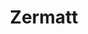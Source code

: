 ---
layout: resort
id: zermatt
title: Zermatt
nav: true
nav-order: 3
content-pages: true
intro: This stylish, famous resort is a perfect introduction to the ski-break scene; great slopes, fine dining and plenty of spa retreats make this a quintessential alpine experience.
travel: Zermatt is just three hours from Geneva airport, so fly from London with SWISS and head for the slopes.

topics:

  - id: adventure
    title: Adventure
    contents:
      - p: Zermatt is truly a world leader when it comes to adventure; from ski and snowboarding, to trekking and mountaineering, it’s a veritable playground of outdoor pursuits.
      - p: As the highest ski resort in Europe, and with a bonus stake in snow certainty, Zermatt is synonymous with great skiing. With a vast range of pistes for all levels and abilities, plus plenty schools and tours available, Zermatt is a one-stop destination for whizzing down alpine runs. The landscape is also perfect for long days trekking the winding mountain passes, taking in stunning scenery and building up to a long evening gorging on fondue. For the truly adventurous types, mountaineering is a must, with the Matterhorn standing as a perfect introduction to the sport.

  - id: food-and-drink
    title: Food & Drink
    contents:
      - p: From dining at the foothills of the Matterhorn, or having one too many at Zermatt Matterhorn Brewery, Zermatt is rife with great eats and choice tipples.
      - p: This glamorous village has played host to generations of well to do patrons, offering haute dining, Michelin excellence and sumptuous regional delicacies. Combine this with some of the most stunning views in the world, and you have a dining experience like no other. Get stuck-in to a warming fondue inside a cable-car gondola for truly breathtaking panorama, or shack up in a local pub for regional smoked meats and hearty bar snacks – be sure to try a glass of Valais wine too, a must when in Zermatt!

  - id: relax
    title: Relax
    contents:
      - p: With a penchant for luxury, Zermatt offers plenty of ways to wind down after a long, action packed day on the slopes.
      - p: With a host of hotels catering to the more opulent stay, and with the majority open for non-guests, there is no shortage of spaces to conserve body, mind and soul – and above all, totally, utterly, relax oneself. With saunas and hammams to help shake off that chill, or the hot outdoor waters of Thermalbad Brigerbad, there’s no reason you can’t get toasty in the depths of winter. Drop in for a spa treatment or a massage, and wonder why you ever came here to ski.
---